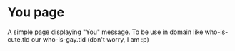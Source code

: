 # You page  

A simple page displaying "You" message. To be use in domain like who-is-cute.tld our who-is-gay.tld (don't worry, I am :p)
